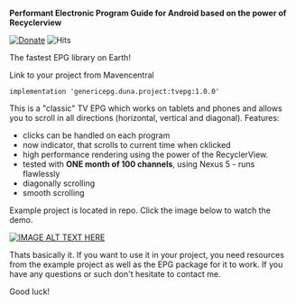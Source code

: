 <b>Performant Electronic Program Guide for Android based on the power of Recyclerview </b>

[![Donate](https://img.shields.io/badge/Donate-PayPal-green.svg)](https://www.paypal.me/dunatv) 
![Hits](https://hitcounter.pythonanywhere.com/count/tag.svg?url=https%3A%2F%2Fgithub.com%2FDuna%2FTV-EPG-Android-Recyclerview%2Fedit%2Fmaster%2FREADME.md)

The fastest EPG library on Earth! 

Link to your project from Mavencentral

``` 
implementation 'genericepg.duna.project:tvepg:1.0.0'
```

This is a "classic" TV EPG which works on tablets and phones and allows you to scroll in all directions (horizontal, vertical and diagonal). 
Features:
- clicks can be handled on each program
- now indicator, that scrolls to current time when cklicked
- high performance rendering using the power of the RecyclerView. 
- tested with <b>ONE month of 100 channels</b>, using Nexus 5 - runs flawlessly
- diagonally scrolling
- smooth scrolling

Example project is located in repo. Click the image below to watch the demo.

[![IMAGE ALT TEXT HERE](https://user-images.githubusercontent.com/3800514/64890600-b3a70d80-d678-11e9-9139-73d888ca529b.png)](https://youtu.be/-7B5I-SlGIA)

Thats basically it. If you want to use it in your project, you need resources from the example project as well as the EPG package for it to work. If you have any questions or such don't hesitate to contact me.

Good luck!

